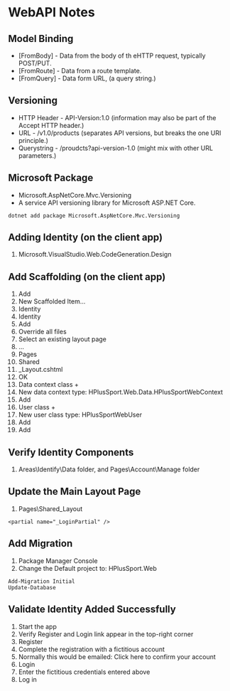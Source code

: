 # WebAPI Notes

## Model Binding
* [FromBody] - Data from the body of th eHTTP request, typically POST/PUT.
* [FromRoute] - Data from a route template.
* [FromQuery] - Data form URL, (a query string.)

## Versioning
* HTTP Header - API-Version:1.0 (information may also be part of the Accept HTTP header.)
* URL - /v1.0/products (separates API versions, but breaks the one URI principle.)
* Querystring - /proudcts?api-version-1.0 (might mix with other URL parameters.)

## Microsoft Package
* Microsoft.AspNetCore.Mvc.Versioning
* A service API versioning library for Microsoft ASP.NET Core.
```
dotnet add package Microsoft.AspNetCore.Mvc.Versioning
```

## Adding Identity (on the client app)
1. Microsoft.VisualStudio.Web.CodeGeneration.Design

## Add Scaffolding (on the client app)
1. Add
2. New Scaffolded Item...
3. Identity
4. Identity
5. Add
6. Override all files
7. Select an existing layout page
8. ...
9. Pages
10. Shared
11. _Layout.cshtml
12. OK
13. Data context class +
14. New data context type: HPlusSport.Web.Data.HPlusSportWebContext
15. Add
16. User class +
17. New user class type: HPlusSportWebUser
18. Add
19. Add

## Verify Identity Components
1. Areas\Identify\Data folder, and Pages\Account\Manage folder

## Update the Main Layout Page
1. Pages\Shared\_Layout
```
<partial name="_LoginPartial" />
```

## Add Migration
1. Package Manager Console
2. Change the Default project to: HPlusSport.Web
```
Add-Migration Initial
Update-Database
```

## Validate Identity Added Successfully
1. Start the app
2. Verify Register and Login link appear in the top-right corner
3. Register
4. Complete the registration with a fictitious account
5. Normally this would be emailed: Click here to confirm your account
6. Login
7. Enter the fictitious credentials entered above
8. Log in





